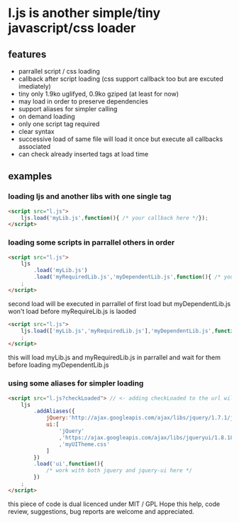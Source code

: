 # l.js is another simple/tiny javascript/css loader 

## features
- parrallel script / css loading
- callback after script loading (css support callback too but are excuted imediately)
- tiny only 1.9ko uglifyed, 0.9ko gziped (at least for now)
- may load in order to preserve dependencies
- support aliases for simpler calling
- on demand loading
- only one script tag required
- clear syntax
- successive load of same file will load it once but execute all callbacks associated
- can check already inserted tags at load time

## examples

### loading ljs and another libs with one single tag
```html
<script src="l.js">
	ljs.load('myLib.js',function(){ /* your callback here */});
</script>
```

### loading some scripts in parrallel others in order
```html
<script src="l.js">
	ljs
		.load('myLib.js')
		.load('myRequiredLib.js','myDependentLib.js',function(){ /* your callback here */})
	;
</script>
```
second load will be executed in parrallel of first load but myDependentLib.js won't load before myRequireLib.js is laoded

```html
<script src="l.js">
	ljs.load(['myLib.js','myRequiredLib.js'],'myDependentLib.js',function(){ /* your callback here */})
	;
</script>
```
this will load myLib.js and myRequiredLib.js in parrallel and wait for them before loading myDependentLib.js


### using some aliases for simpler loading
```html
<script src="l.js?checkLoaded"> // <- adding checkLoaded to the url will check already inserted script/link tags
	ljs
		.addAliases({
			jQuery:'http://ajax.googleapis.com/ajax/libs/jquery/1.7.1/jquery.min.js#jqueryId' // <- script tag will have attribute id=jqueryId
			ui:[
				'jQuery'
				,'https://ajax.googleapis.com/ajax/libs/jqueryui/1.8.18/jquery-ui.min.js'
				,'myUITheme.css'
			]
		})
		.load('ui',function(){
			/* work with both jquery and jquery-ui here */
		})
	;
</script>
```
	
this piece of code is dual licenced under MIT / GPL
Hope this help, code review, suggestions, bug reports are welcome and appreciated.
